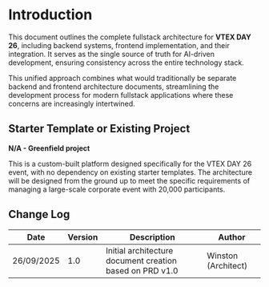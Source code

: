 # Introduction

This document outlines the complete fullstack architecture for **VTEX DAY 26**, including backend systems, frontend implementation, and their integration. It serves as the single source of truth for AI-driven development, ensuring consistency across the entire technology stack.

This unified approach combines what would traditionally be separate backend and frontend architecture documents, streamlining the development process for modern fullstack applications where these concerns are increasingly intertwined.

## Starter Template or Existing Project

**N/A - Greenfield project**

This is a custom-built platform designed specifically for the VTEX DAY 26 event, with no dependency on existing starter templates. The architecture will be designed from the ground up to meet the specific requirements of managing a large-scale corporate event with 20,000 participants.

## Change Log

| Date | Version | Description | Author |
|------|---------|-------------|--------|
| 26/09/2025 | 1.0 | Initial architecture document creation based on PRD v1.0 | Winston (Architect) |

